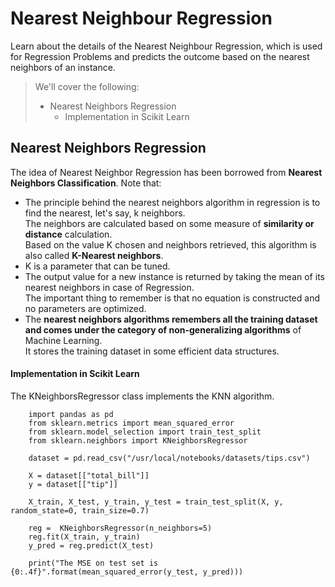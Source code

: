 # Nearest Neighbour Regression

Learn about the details of the Nearest Neighbour Regression, which is used for Regression Problems and predicts the outcome based on the nearest neighbors of an instance.

> We'll cover the following:
>
> - Nearest Neighbors Regression
>   - Implementation in Scikit Learn

## Nearest Neighbors Regression

The idea of Nearest Neighbor Regression has been borrowed from **Nearest Neighbors Classification**. Note that:

- The principle behind the nearest neighbors algorithm in regression is to find the nearest, let's say, k neighbors.  
   The neighbors are calculated based on some measure of **similarity or distance** calculation.  
   Based on the value K chosen and neighbors retrieved, this algorithm is also called **K-Nearest neighbors**.
- K is a parameter that can be tuned.
- The output value for a new instance is returned by taking the mean of its nearest neighbors in case of Regression.  
   The important thing to remember is that no equation is constructed and no parameters are optimized.
- The **nearest neighbors algorithms remembers all the training dataset and comes under the category of non-generalizing algorithms** of Machine Learning.  
   It stores the training dataset in some efficient data structures.

#### Implementation in Scikit Learn

The KNeighborsRegressor class implements the KNN algorithm.

        import pandas as pd
        from sklearn.metrics import mean_squared_error
        from sklearn.model_selection import train_test_split
        from sklearn.neighbors import KNeighborsRegressor

        dataset = pd.read_csv("/usr/local/notebooks/datasets/tips.csv")

        X = dataset[["total_bill"]]
        y = dataset[["tip"]]

        X_train, X_test, y_train, y_test = train_test_split(X, y, random_state=0, train_size=0.7)

        reg =  KNeighborsRegressor(n_neighbors=5)
        reg.fit(X_train, y_train)
        y_pred = reg.predict(X_test)

        print("The MSE on test set is {0:.4f}".format(mean_squared_error(y_test, y_pred)))
